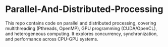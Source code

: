 # Parallel-And-Distributed-Processing
This repo contains code on parallel and distributed processing, covering multithreading (Pthreads, OpenMP), GPU programming (CUDA/OpenCL), and heterogeneous computing. It explores concurrency, synchronization, and performance across CPU-GPU systems.
